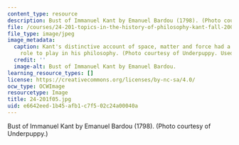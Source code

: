 ```yaml
---
content_type: resource
description: Bust of Immanuel Kant by Emanuel Bardou (1798). (Photo courtesy of Underpuppy.)
file: /courses/24-201-topics-in-the-history-of-philosophy-kant-fall-2005/e6642eed1b45afb1c7f502c24a00040a_24-201f05.jpg
file_type: image/jpeg
image_metadata:
  caption: Kant's distinctive account of space, matter and force had a significant
    role to play in his philosophy. (Photo courtesy of Underpuppy. Used with permission.)
  credit: ''
  image-alt: Bust of Immanuel Kant by Emanuel Bardou.
learning_resource_types: []
license: https://creativecommons.org/licenses/by-nc-sa/4.0/
ocw_type: OCWImage
resourcetype: Image
title: 24-201f05.jpg
uid: e6642eed-1b45-afb1-c7f5-02c24a00040a
---
```

Bust of Immanuel Kant by Emanuel Bardou (1798). (Photo courtesy of Underpuppy.)
